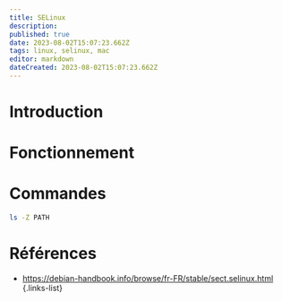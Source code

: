 ```yaml
---
title: SELinux
description: 
published: true
date: 2023-08-02T15:07:23.662Z
tags: linux, selinux, mac
editor: markdown
dateCreated: 2023-08-02T15:07:23.662Z
---
```


# Introduction

# Fonctionnement

# Commandes

```bash
ls -Z PATH
```

# Références
- https://debian-handbook.info/browse/fr-FR/stable/sect.selinux.html
{.links-list}